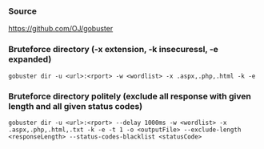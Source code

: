 ### Source
https://github.com/OJ/gobuster  

### Bruteforce directory (-x extension, -k insecuressl, -e expanded)
```
gobuster dir -u <url>:<rport> -w <wordlist> -x .aspx,.php,.html -k -e
```

### Bruteforce directory politely (exclude all response with given length and all given status codes)
```
gobuster dir -u <url>:<rport> --delay 1000ms -w <wordlist> -x .aspx,.php,.html,.txt -k -e -t 1 -o <outputFile> --exclude-length <responseLength> --status-codes-blacklist <statusCode>
```


